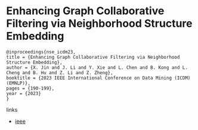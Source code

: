 # Enhancing Graph Collaborative Filtering via Neighborhood Structure Embedding

```
@inproceedings{nse_icdm23,
title = {Enhancing Graph Collaborative Filtering via Neighborhood Structure Embedding},
author = {X. Jin and J. Li and Y. Xie and L. Chen and B. Kong and L. Cheng and B. Hu and Z. Li and Z. Zheng},
booktitle = {2023 IEEE International Conference on Data Mining (ICDM) (EMNLP)},
pages = {190-199},
year = {2023}
}
```

links
- [ieee](https://doi.org/10.1109/ICDM58522.2023.00028)
